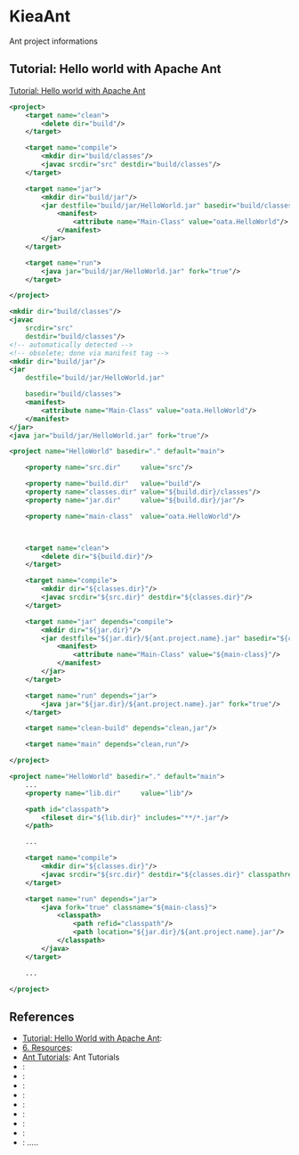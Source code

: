KieaAnt
=======
Ant project informations


Tutorial: Hello world with Apache Ant
-------------------------------------
[Tutorial: Hello world with Apache Ant](https://ant.apache.org/manual/tutorial-HelloWorldWithAnt.html "Tutorial: Hello world with Apache Ant")

```xml
<project>
    <target name="clean">
        <delete dir="build"/>
    </target>

    <target name="compile">
        <mkdir dir="build/classes"/>
        <javac srcdir="src" destdir="build/classes"/>
    </target>

    <target name="jar">
        <mkdir dir="build/jar"/>
        <jar destfile="build/jar/HelloWorld.jar" basedir="build/classes">
            <manifest>
                <attribute name="Main-Class" value="oata.HelloWorld"/>
            </manifest>
        </jar>
    </target>

    <target name="run">
        <java jar="build/jar/HelloWorld.jar" fork="true"/>
    </target>

</project>
```

```xml
<mkdir dir="build/classes"/>
<javac
    srcdir="src"
    destdir="build/classes"/>
<!-- automatically detected -->
<!-- obsolete; done via manifest tag -->
<mkdir dir="build/jar"/>
<jar
    destfile="build/jar/HelloWorld.jar"

    basedir="build/classes">
    <manifest>
        <attribute name="Main-Class" value="oata.HelloWorld"/>
    </manifest>
</jar>
<java jar="build/jar/HelloWorld.jar" fork="true"/>
```


```xml
<project name="HelloWorld" basedir="." default="main">

    <property name="src.dir"     value="src"/>

    <property name="build.dir"   value="build"/>
    <property name="classes.dir" value="${build.dir}/classes"/>
    <property name="jar.dir"     value="${build.dir}/jar"/>

    <property name="main-class"  value="oata.HelloWorld"/>



    <target name="clean">
        <delete dir="${build.dir}"/>
    </target>

    <target name="compile">
        <mkdir dir="${classes.dir}"/>
        <javac srcdir="${src.dir}" destdir="${classes.dir}"/>
    </target>

    <target name="jar" depends="compile">
        <mkdir dir="${jar.dir}"/>
        <jar destfile="${jar.dir}/${ant.project.name}.jar" basedir="${classes.dir}">
            <manifest>
                <attribute name="Main-Class" value="${main-class}"/>
            </manifest>
        </jar>
    </target>

    <target name="run" depends="jar">
        <java jar="${jar.dir}/${ant.project.name}.jar" fork="true"/>
    </target>

    <target name="clean-build" depends="clean,jar"/>

    <target name="main" depends="clean,run"/>

</project>
```

```xml
<project name="HelloWorld" basedir="." default="main">
    ...
    <property name="lib.dir"     value="lib"/>

    <path id="classpath">
        <fileset dir="${lib.dir}" includes="**/*.jar"/>
    </path>

    ...

    <target name="compile">
        <mkdir dir="${classes.dir}"/>
        <javac srcdir="${src.dir}" destdir="${classes.dir}" classpathref="classpath"/>
    </target>

    <target name="run" depends="jar">
        <java fork="true" classname="${main-class}">
            <classpath>
                <path refid="classpath"/>
                <path location="${jar.dir}/${ant.project.name}.jar"/>
            </classpath>
        </java>
    </target>

    ...

</project>
```





References
----------
- [Tutorial: Hello World with Apache Ant](https://ant.apache.org/manual/tutorial-HelloWorldWithAnt.html "Tutorial: Hello World with Apache Ant"):
- [6. Resources](https://docs.spring.io/spring/docs/3.2.x/spring-framework-reference/html/resources.html "6. Resources"): 
- [Ant Tutorials](http://www.avajava.com/tutorials/categories/ant "Ant Tutorials"): Ant Tutorials
- []( ""):
- []( ""):
- []( ""):
- []( ""):
- []( ""):
- []( ""):
- []( ""):
- []( ""):
- []( ""):
.....




